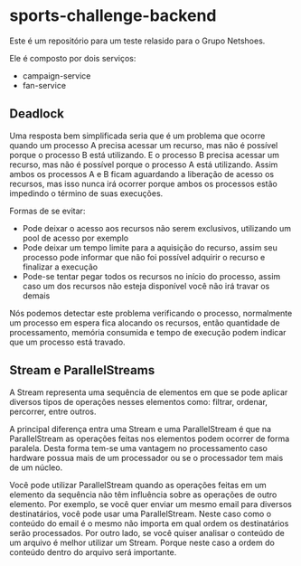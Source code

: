 # sports-challenge-backend

Este é um repositório para um teste relasido para o Grupo Netshoes.

Ele é composto por dois serviços:

* campaign-service
* fan-service


## Deadlock

Uma resposta bem simplificada seria que é um problema que ocorre quando um processo A precisa acessar um recurso, mas não é possível porque o processo B está utilizando. E o processo B precisa acessar um recurso, mas não é possível porque o processo A está utilizando. Assim ambos os processos A e B ficam aguardando a liberação de acesso os recursos, mas isso nunca irá ocorrer porque ambos os processos estão impedindo o término de suas execuções.

Formas de se evitar:

*	Pode deixar o acesso aos recursos não serem exclusivos, utilizando um pool de acesso por exemplo
*	Pode deixar um tempo limite para a aquisição do recurso, assim seu processo pode informar que não foi possível adquirir o recurso e finalizar a execução
*	Pode-se tentar pegar todos os recursos no início do processo, assim caso um dos recursos não esteja disponível você não irá travar os demais

Nós podemos detectar este problema verificando o processo, normalmente um processo em espera fica alocando os recursos, então quantidade de processamento, memória consumida e tempo de execução podem indicar que um processo está travado.

## Stream e ParallelStreams

A Stream representa uma sequência de elementos em que se pode aplicar diversos tipos de operações nesses elementos como: filtrar, ordenar, percorrer, entre outros.

A principal diferença entra uma Stream e uma ParallelStream é que na ParallelStream as operações feitas nos elementos podem ocorrer de forma paralela. Desta forma tem-se uma vantagem no processamento caso hardware possua mais de um processador ou se o processador tem mais de um núcleo.

Você pode utilizar ParallelStream quando as operações feitas em um elemento da sequência não têm influência sobre as operações de outro elemento. Por exemplo, se você quer enviar um mesmo email para diversos destinatários, você pode usar uma ParallelStream. Neste caso como o conteúdo do email é o mesmo não importa em qual ordem os destinatários serão processados.
Por outro lado, se você quiser analisar o conteúdo de um arquivo é melhor utilizar um Stream. Porque neste caso a ordem do conteúdo dentro do arquivo será importante.

